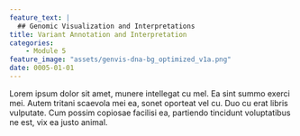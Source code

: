 ```yaml
---
feature_text: |
  ## Genomic Visualization and Interpretations
title: Variant Annotation and Interpretation
categories:
    - Module 5
feature_image: "assets/genvis-dna-bg_optimized_v1a.png"
date: 0005-01-01
---
```


Lorem ipsum dolor sit amet, munere intellegat cu mel. Ea sint summo exerci mei. Autem tritani scaevola mei ea, sonet oporteat vel cu. Duo cu erat libris vulputate. Cum possim copiosae facilisi ea, partiendo tincidunt voluptatibus ne est, vix ea justo animal.
